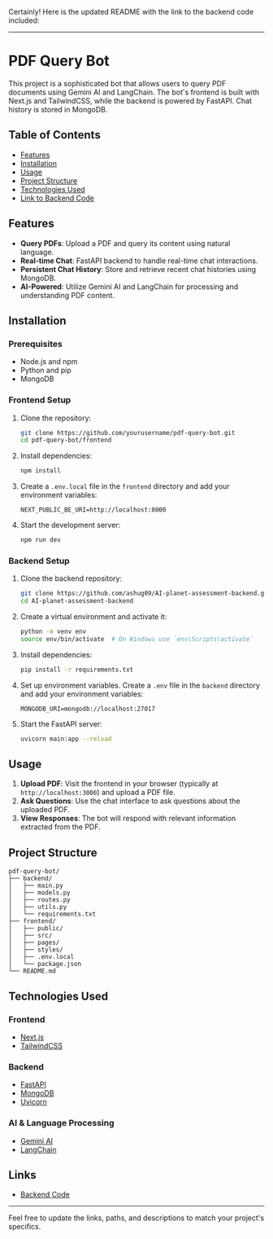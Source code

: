 Certainly! Here is the updated README with the link to the backend code included:

---

# PDF Query Bot

This project is a sophisticated bot that allows users to query PDF documents using Gemini AI and LangChain. The bot's frontend is built with Next.js and TailwindCSS, while the backend is powered by FastAPI. Chat history is stored in MongoDB.

## Table of Contents

- [Features](#features)
- [Installation](#installation)
- [Usage](#usage)
- [Project Structure](#project-structure)
- [Technologies Used](#technologies-used)
- [Link to Backend Code](#links)

## Features

- **Query PDFs**: Upload a PDF and query its content using natural language.
- **Real-time Chat**: FastAPI backend to handle real-time chat interactions.
- **Persistent Chat History**: Store and retrieve recent chat histories using MongoDB.
- **AI-Powered**: Utilize Gemini AI and LangChain for processing and understanding PDF content.

## Installation

### Prerequisites

- Node.js and npm
- Python and pip
- MongoDB

### Frontend Setup

1. Clone the repository:
   ```bash
   git clone https://github.com/yourusername/pdf-query-bot.git
   cd pdf-query-bot/frontend
   ```

2. Install dependencies:
   ```bash
   npm install
   ```

3. Create a `.env.local` file in the `frontend` directory and add your environment variables:
   ```plaintext
   NEXT_PUBLIC_BE_URI=http://localhost:8000
   ```

4. Start the development server:
   ```bash
   npm run dev
   ```

### Backend Setup

1. Clone the backend repository:
   ```bash
   git clone https://github.com/ashug09/AI-planet-assessment-backend.git
   cd AI-planet-assessment-backend
   ```

2. Create a virtual environment and activate it:
   ```bash
   python -m venv env
   source env/bin/activate  # On Windows use `env\Scripts\activate`
   ```

3. Install dependencies:
   ```bash
   pip install -r requirements.txt
   ```

4. Set up environment variables. Create a `.env` file in the `backend` directory and add your environment variables:
   ```plaintext
   MONGODB_URI=mongodb://localhost:27017
   ```

5. Start the FastAPI server:
   ```bash
   uvicorn main:app --reload
   ```

## Usage

1. **Upload PDF**: Visit the frontend in your browser (typically at `http://localhost:3000`) and upload a PDF file.
2. **Ask Questions**: Use the chat interface to ask questions about the uploaded PDF.
3. **View Responses**: The bot will respond with relevant information extracted from the PDF.

## Project Structure

```plaintext
pdf-query-bot/
├── backend/
│   ├── main.py
│   ├── models.py
│   ├── routes.py
│   ├── utils.py
│   └── requirements.txt
├── frontend/
│   ├── public/
│   ├── src/
│   ├── pages/
│   ├── styles/
│   ├── .env.local
│   └── package.json
└── README.md
```

## Technologies Used

### Frontend

- [Next.js](https://nextjs.org/)
- [TailwindCSS](https://tailwindcss.com/)

### Backend

- [FastAPI](https://fastapi.tiangolo.com/)
- [MongoDB](https://www.mongodb.com/)
- [Uvicorn](https://www.uvicorn.org/)

### AI & Language Processing

- [Gemini AI](https://gemini.com/)
- [LangChain](https://langchain.com/)

## Links

- [Backend Code](https://github.com/ashug09/AI-planet-assessment-backend)

---

Feel free to update the links, paths, and descriptions to match your project's specifics.
